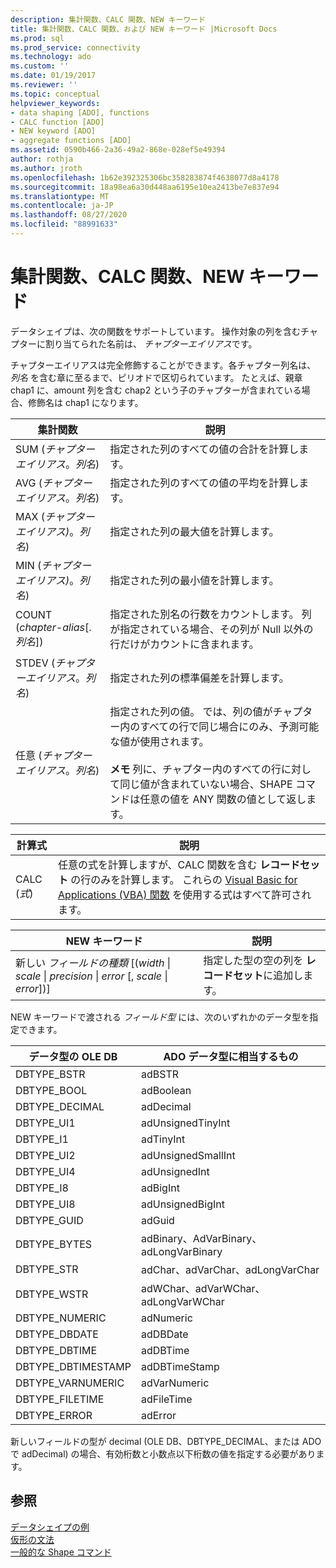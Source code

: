 ```yaml
---
description: 集計関数、CALC 関数、NEW キーワード
title: 集計関数、CALC 関数、および NEW キーワード |Microsoft Docs
ms.prod: sql
ms.prod_service: connectivity
ms.technology: ado
ms.custom: ''
ms.date: 01/19/2017
ms.reviewer: ''
ms.topic: conceptual
helpviewer_keywords:
- data shaping [ADO], functions
- CALC function [ADO]
- NEW keyword [ADO]
- aggregate functions [ADO]
ms.assetid: 0590b466-2a36-49a2-868e-028ef5e49394
author: rothja
ms.author: jroth
ms.openlocfilehash: 1b62e392325306bc358283874f4638077d8a4178
ms.sourcegitcommit: 18a98ea6a30d448aa6195e10ea2413be7e837e94
ms.translationtype: MT
ms.contentlocale: ja-JP
ms.lasthandoff: 08/27/2020
ms.locfileid: "88991633"
---
```

# <a name="aggregate-functions-the-calc-function-and-the-new-keyword"></a>集計関数、CALC 関数、NEW キーワード
データシェイプは、次の関数をサポートしています。 操作対象の列を含むチャプターに割り当てられた名前は、 *チャプターエイリアス*です。  
  
 チャプターエイリアスは完全修飾することができます。各チャプター列名は、 *列名* を含む章に至るまで、ピリオドで区切られています。 たとえば、親章 chap1 に、amount 列を含む chap2 という子のチャプターが含まれている場合、修飾名は chap1 になります。  
  
|集計関数|説明|  
|-------------------------|-----------------|  
|SUM (*チャプターエイリアス*。*列名*)|指定された列のすべての値の合計を計算します。|  
|AVG (*チャプターエイリアス*。*列名*)|指定された列のすべての値の平均を計算します。|  
|MAX (*チャプターエイリアス)*。*列名*)|指定された列の最大値を計算します。|  
|MIN (*チャプターエイリアス)*。*列名*)|指定された列の最小値を計算します。|  
|COUNT (*chapter-alias*[.*列名*])|指定された別名の行数をカウントします。 列が指定されている場合、その列が Null 以外の行だけがカウントに含まれます。|  
|STDEV (*チャプターエイリアス*。*列名*)|指定された列の標準偏差を計算します。|  
|任意 (*チャプターエイリアス*。*列名*)|指定された列の値。 では、列の値がチャプター内のすべての行で同じ場合にのみ、予測可能な値が使用されます。<br /><br /> **メモ** 列に、チャプター内のすべての行に対して同じ値が含まれていない場合、SHAPE コマンドは任意の値を ANY 関数の値として返します。|  
  
|計算式|説明|  
|---------------------------|-----------------|  
|CALC (*式*)|任意の式を計算しますが、CALC 関数を含む **レコードセット** の行のみを計算します。 これらの [Visual Basic for Applications (VBA) 関数](./visual-basic-for-applications-functions.md) を使用する式はすべて許可されます。|  
  
|NEW キーワード|説明|  
|-----------------|-----------------|  
|新しい *フィールドの種類* [(*width* &#124; *scale* &#124; *precision* &#124; *error* [, *scale* &#124; *error*])]|指定した型の空の列を **レコードセット**に追加します。|  
  
 NEW キーワードで渡される *フィールド型* には、次のいずれかのデータ型を指定できます。  
  
|データ型の OLE DB|ADO データ型に相当するもの|  
|-----------------------|-----------------------------------|  
|DBTYPE_BSTR|adBSTR|  
|DBTYPE_BOOL|adBoolean|  
|DBTYPE_DECIMAL|adDecimal|  
|DBTYPE_UI1|adUnsignedTinyInt|  
|DBTYPE_I1|adTinyInt|  
|DBTYPE_UI2|adUnsignedSmallInt|  
|DBTYPE_UI4|adUnsignedInt|  
|DBTYPE_I8|adBigInt|  
|DBTYPE_UI8|adUnsignedBigInt|  
|DBTYPE_GUID|adGuid|  
|DBTYPE_BYTES|adBinary、AdVarBinary、adLongVarBinary|  
|DBTYPE_STR|adChar、adVarChar、adLongVarChar|  
|DBTYPE_WSTR|adWChar、adVarWChar、adLongVarWChar|  
|DBTYPE_NUMERIC|adNumeric|  
|DBTYPE_DBDATE|adDBDate|  
|DBTYPE_DBTIME|adDBTime|  
|DBTYPE_DBTIMESTAMP|adDBTimeStamp|  
|DBTYPE_VARNUMERIC|adVarNumeric|  
|DBTYPE_FILETIME|adFileTime|  
|DBTYPE_ERROR|adError|  
  
 新しいフィールドの型が decimal (OLE DB、DBTYPE_DECIMAL、または ADO で adDecimal) の場合、有効桁数と小数点以下桁数の値を指定する必要があります。  
  
## <a name="see-also"></a>参照  
 [データシェイプの例](./data-shaping-example.md)   
 [仮形の文法](./formal-shape-grammar.md)   
 [一般的な Shape コマンド](./shape-commands-in-general.md)